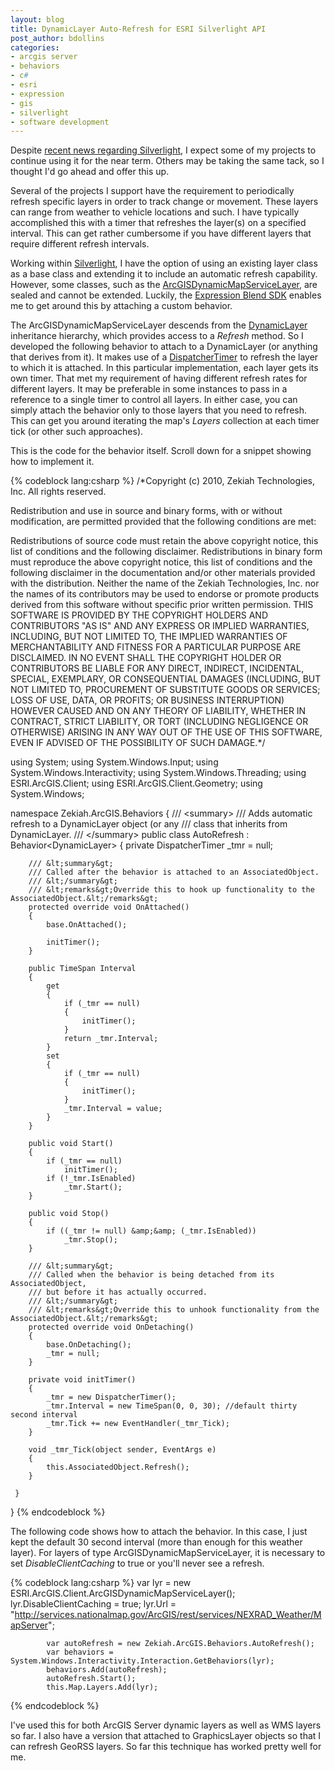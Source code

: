 ```yaml
---
layout: blog
title: DynamicLayer Auto-Refresh for ESRI Silverlight API
post_author: bdollins
categories:
- arcgis server
- behaviors
- c#
- esri
- expression
- gis
- silverlight
- software development
---
```


Despite <a href="http://techcrunch.com/2010/10/30/rip-silverlight-on-the-web/">recent news regarding Silverlight</a>, I expect some of my projects to continue using it for the near term. Others may be taking the same tack, so I thought I'd go ahead and offer this up.

Several of the projects I support have the requirement to periodically refresh specific layers in order to track change or movement. These layers can range from weather to vehicle locations and such. I have typically accomplished this with a timer that refreshes the layer(s) on a specified interval. This can get rather cumbersome if you have different layers that require different refresh intervals.

Working within <a href="http://www.silverlight.net/">Silverlight</a>, I have the option of using an existing layer class as a base class and extending it to include an automatic refresh capability. However, some classes, such as the <a href="http://help.arcgis.com/en/webapi/silverlight/apiref/ESRI.ArcGIS.Client~ESRI.ArcGIS.Client.ArcGISDynamicMapServiceLayer.html">ArcGISDynamicMapServiceLayer</a>, are sealed and cannot be extended. Luckily, the <a href="http://www.microsoft.com/downloads/en/details.aspx?FamilyID=d197f51a-de07-4edf-9cba-1f1b4a22110d&amp;displaylang=en">Expression Blend SDK</a> enables me to get around this by attaching a custom behavior. <!--more-->

The ArcGISDynamicMapServiceLayer descends from the <a href="http://help.arcgis.com/en/webapi/silverlight/apiref/ESRI.ArcGIS.Client~ESRI.ArcGIS.Client.DynamicLayer.html">DynamicLayer</a> inheritance hierarchy, which provides access to a <em>Refresh</em> method. So I developed the following behavior to attach to a DynamicLayer (or anything that derives from it). It makes use of a <a href="http://msdn.microsoft.com/en-us/library/system.windows.threading.dispatchertimer.aspx">DispatcherTimer</a> to refresh the layer to which it is attached. In this particular implementation, each layer gets its own timer. That met my requirement of having different refresh rates for different layers. It may be preferable in some instances to pass in a reference to a single timer to control all layers. In either case, you can simply attach the behavior only to those layers that you need to refresh. This can get you around iterating the map's <em>Layers</em> collection at each timer tick (or other such approaches).

This is the code for the behavior itself. Scroll down for a snippet showing how to implement it.

{% codeblock lang:csharp %}
/*Copyright (c) 2010, Zekiah Technologies, Inc.
All rights reserved.

Redistribution and use in source and binary forms, with or without modification, are permitted provided that the following conditions are met:

Redistributions of source code must retain the above copyright notice, this list of conditions and the following disclaimer.
Redistributions in binary form must reproduce the above copyright notice, this list of conditions and the following disclaimer in the documentation and/or other materials provided with the distribution.
Neither the name of the Zekiah Technologies, Inc. nor the names of its contributors may be used to endorse or promote products derived from this software without specific prior written permission.
THIS SOFTWARE IS PROVIDED BY THE COPYRIGHT HOLDERS AND CONTRIBUTORS "AS IS" AND ANY EXPRESS OR IMPLIED WARRANTIES, INCLUDING, BUT NOT LIMITED TO, THE IMPLIED WARRANTIES OF MERCHANTABILITY AND FITNESS FOR A PARTICULAR PURPOSE ARE DISCLAIMED. IN NO EVENT SHALL THE COPYRIGHT HOLDER OR CONTRIBUTORS BE LIABLE FOR ANY DIRECT, INDIRECT, INCIDENTAL, SPECIAL, EXEMPLARY, OR CONSEQUENTIAL DAMAGES (INCLUDING, BUT NOT LIMITED TO, PROCUREMENT OF SUBSTITUTE GOODS OR SERVICES; LOSS OF USE, DATA, OR PROFITS; OR BUSINESS INTERRUPTION) HOWEVER CAUSED AND ON ANY THEORY OF LIABILITY, WHETHER IN CONTRACT, STRICT LIABILITY, OR TORT (INCLUDING NEGLIGENCE OR OTHERWISE) ARISING IN ANY WAY OUT OF THE USE OF THIS SOFTWARE, EVEN IF ADVISED OF THE POSSIBILITY OF SUCH DAMAGE.*/

using System;
using System.Windows.Input;
using System.Windows.Interactivity;
using System.Windows.Threading;
using ESRI.ArcGIS.Client;
using ESRI.ArcGIS.Client.Geometry;
using System.Windows;

namespace Zekiah.ArcGIS.Behaviors
{
    /// &lt;summary&gt;
    /// Adds automatic refresh to a DynamicLayer object (or any
    /// class that inherits from DynamicLayer. 
    /// &lt;/summary&gt;
    public class AutoRefresh : Behavior&lt;DynamicLayer&gt;
    {
         private DispatcherTimer _tmr = null;

        /// &lt;summary&gt;
        /// Called after the behavior is attached to an AssociatedObject.
        /// &lt;/summary&gt;
        /// &lt;remarks&gt;Override this to hook up functionality to the AssociatedObject.&lt;/remarks&gt;
        protected override void OnAttached()
        {
            base.OnAttached();
            
            initTimer();
        }

        public TimeSpan Interval
        {
            get
            {
                if (_tmr == null)
                {
                    initTimer();
                }
                return _tmr.Interval;
            }
            set
            {
                if (_tmr == null)
                {
                    initTimer();
                }
                _tmr.Interval = value;
            }
        }

        public void Start()
        {
            if (_tmr == null)
                initTimer();
            if (!_tmr.IsEnabled)
                _tmr.Start();
        }

        public void Stop()
        {
            if ((_tmr != null) &amp;&amp; (_tmr.IsEnabled))
                _tmr.Stop();
        }

        /// &lt;summary&gt;
        /// Called when the behavior is being detached from its AssociatedObject, 
        /// but before it has actually occurred.
        /// &lt;/summary&gt;
        /// &lt;remarks&gt;Override this to unhook functionality from the AssociatedObject.&lt;/remarks&gt;
        protected override void OnDetaching()
        {
            base.OnDetaching();
            _tmr = null;
        }

        private void initTimer()
        {
            _tmr = new DispatcherTimer();
            _tmr.Interval = new TimeSpan(0, 0, 30); //default thirty second interval
            _tmr.Tick += new EventHandler(_tmr_Tick);
        }

        void _tmr_Tick(object sender, EventArgs e)
        {
            this.AssociatedObject.Refresh();
        }

     }
}
{% endcodeblock %}

The following code shows how to attach the behavior. In this case, I just kept the default 30 second interval (more than enough for this weather layer). For layers of type ArcGISDynamicMapServiceLayer, it is necessary to set <em>DisableClientCaching</em> to true or you'll never see a refresh.

{% codeblock lang:csharp %}
            var lyr = new ESRI.ArcGIS.Client.ArcGISDynamicMapServiceLayer();
            lyr.DisableClientCaching = true;
            lyr.Url = "http://services.nationalmap.gov/ArcGIS/rest/services/NEXRAD_Weather/MapServer";

            var autoRefresh = new Zekiah.ArcGIS.Behaviors.AutoRefresh();
            var behaviors = System.Windows.Interactivity.Interaction.GetBehaviors(lyr);
            behaviors.Add(autoRefresh);
            autoRefresh.Start();
            this.Map.Layers.Add(lyr);
{% endcodeblock %}

I've used this for both ArcGIS Server dynamic layers as well as WMS layers so far. I also have a version that attached to GraphicsLayer objects so that I can refresh GeoRSS layers. So far this technique has worked pretty well for me.